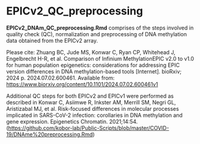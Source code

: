 # EPICv2_QC_preprocessing

**EPICv2_DNAm_QC_preprocessing.Rmd** comprises of the steps involved in quality check (QC), normalization and preprocessing of DNA methylation data obtained from the EPICv2 array.

Please cite: 
Zhuang BC, Jude MS, Konwar C, Ryan CP, Whitehead J, Engelbrecht H-R, et al. Comparison of Infinium MethylationEPIC v2.0 to v1.0 for human population epigenetics: considerations for addressing EPIC version differences in DNA methylation-based tools [Internet]. bioRxiv; 2024 p. 2024.07.02.600461. Available from: https://www.biorxiv.org/content/10.1101/2024.07.02.600461v1  

Additional QC steps for both EPICv2 and EPICv1 were performed as described in 
Konwar C, Asiimwe R, Inkster AM, Merrill SM, Negri GL, Aristizabal MJ, et al. Risk-focused differences in molecular processes implicated in SARS-CoV-2 infection: corollaries in DNA methylation and gene expression. Epigenetics Chromatin. 2021;14:54.(https://github.com/kobor-lab/Public-Scripts/blob/master/COVID-19/DNAme%20preprocessing.Rmd)  
